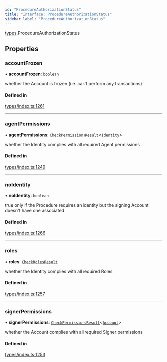 ```yaml
---
id: "ProcedureAuthorizationStatus"
title: "Interface: ProcedureAuthorizationStatus"
sidebar_label: "ProcedureAuthorizationStatus"
---
```


[types](../../../modules/Types/Types.md).ProcedureAuthorizationStatus

## Properties

### accountFrozen

• **accountFrozen**: `boolean`

whether the Account is frozen (i.e. can't perform any transactions)

#### Defined in

[types/index.ts:1261](https://github.com/PolymeshAssociation/polymesh-sdk/blob/07a4c5b0/src/types/index.ts#L1261)

___

### agentPermissions

• **agentPermissions**: [`CheckPermissionsResult`](../CheckPermissionsResult/CheckPermissionsResult.md)<[`Identity`](../../../enums/Types/SignerType/SignerType.md#identity)\>

whether the Identity complies with all required Agent permissions

#### Defined in

[types/index.ts:1249](https://github.com/PolymeshAssociation/polymesh-sdk/blob/07a4c5b0/src/types/index.ts#L1249)

___

### noIdentity

• **noIdentity**: `boolean`

true only if the Procedure requires an Identity but the signing Account
  doesn't have one associated

#### Defined in

[types/index.ts:1266](https://github.com/PolymeshAssociation/polymesh-sdk/blob/07a4c5b0/src/types/index.ts#L1266)

___

### roles

• **roles**: [`CheckRolesResult`](../CheckRolesResult/CheckRolesResult.md)

whether the Identity complies with all required Roles

#### Defined in

[types/index.ts:1257](https://github.com/PolymeshAssociation/polymesh-sdk/blob/07a4c5b0/src/types/index.ts#L1257)

___

### signerPermissions

• **signerPermissions**: [`CheckPermissionsResult`](../CheckPermissionsResult/CheckPermissionsResult.md)<[`Account`](../../../enums/Types/SignerType/SignerType.md#account)\>

whether the Account complies with all required Signer permissions

#### Defined in

[types/index.ts:1253](https://github.com/PolymeshAssociation/polymesh-sdk/blob/07a4c5b0/src/types/index.ts#L1253)

